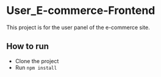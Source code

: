 # User_E-commerce-Frontend
This project is for the user panel of the e-commerce site.

## How to run
- Clone the project
- Run `npm install`
